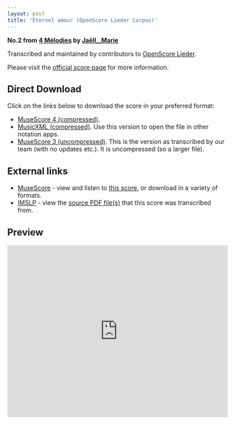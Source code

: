 ```yaml
---
layout: post
title: 'Éternel amour (OpenScore Lieder Corpus)'
---
```


__No.2 from [4 Mélodies](https://fourscoreandmore.org/OpenScore/Ja%C3%ABll%2C_Marie/4_M%C3%A9lodies/) by [Jaëll,_Marie](https://fourscoreandmore.org/OpenScore/Ja%C3%ABll%2C_Marie)__

Transcribed and maintained by contributors to [OpenScore Lieder].

Please visit the [official score page] for more information.

[official score page]: https://musescore.com/openscore-lieder-corpus/scores/5837811
[OpenScore Lieder]: https://musescore.com/openscore-lieder-corpus

## Direct Download

Click on the links below to download the score in your preferred format:
- [MuseScore 4 (compressed)](https://fourscoreandmore.org/OpenScore/Ja%C3%ABll%2C_Marie/4_M%C3%A9lodies/2_%C3%89ternel_amour.mscz).
- [MusicXML (compressed)](https://fourscoreandmore.org/OpenScore/Ja%C3%ABll%2C_Marie/4_M%C3%A9lodies/2_%C3%89ternel_amour.mxl). Use this version to open the file in other notation apps.
- [MuseScore 3 (uncompressed)](https://raw.githubusercontent.com/OpenScore/Lieder/refs/heads/main/scores/Ja%C3%ABll%2C_Marie/4_M%C3%A9lodies/2_%C3%89ternel_amour/lc5837811.mscx). This is the version as transcribed by our team (with no updates etc.). It is uncompressed (so a larger file).

## External links

- [MuseScore] - view and listen to [this score][MuseScore], or download in a variety of formats.
- [IMSLP] - view the [source PDF file(s)][IMSLP] that this score was transcribed from.

[MuseScore]: https://musescore.com/score/5837811
[IMSLP]: https://imslp.org/wiki/Special:ReverseLookup/511349

## Preview

<iframe width="100%" height="394" src="https://musescore.com/openscore-lieder-corpus/scores/5837811/embed" frameborder="0" allowfullscreen allow="autoplay; fullscreen"></iframe>
